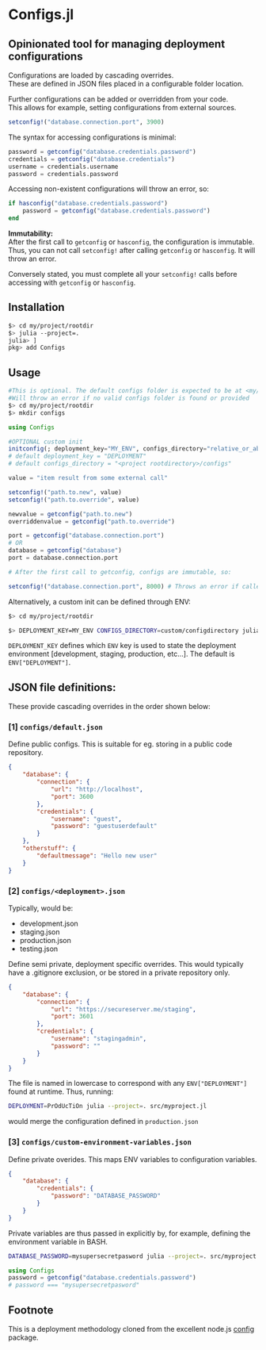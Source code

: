 # Configs.jl

## Opinionated tool for managing deployment configurations

Configurations are loaded by cascading overrides.  
These are defined in JSON files placed in a configurable folder location.

Further configurations can be added or overridden from your code.  
This allows for example, setting configurations from external sources.
```julia
setconfig!("database.connection.port", 3900)
```


The syntax for accessing configurations is minimal:
```julia
password = getconfig("database.credentials.password")
credentials = getconfig("database.credentials")
username = credentials.username
password = credentials.password
```

Accessing non-existent configurations will throw an error, so:
```julia
if hasconfig("database.credentials.password")
    password = getconfig("database.credentials.password")
end
```


**Immutability:**  
After the first call to ```getconfig``` or ```hasconfig```, the configuration is immutable. Thus, you can not call ```setconfig!``` after calling ```getconfig``` or ```hasconfig```. It will throw an error.

Conversely stated, you must complete all your ```setconfig!``` calls before accessing with ```getconfig``` or ```hasconfig```.

## Installation
```bash
$> cd my/project/rootdir
$> julia --project=.
julia> ]
pkg> add Configs
```
## Usage
```bash
#This is optional. The default configs folder is expected to be at <my/project/rootdir>/configs.
#Will throw an error if no valid configs folder is found or provided
$> cd my/project/rootdir
$> mkdir configs
```
```julia
using Configs

#OPTIONAL custom init
initconfig(; deployment_key="MY_ENV", configs_directory="relative_or_absolute/custom/configdirectory") 
# default deployment_key = "DEPLOYMENT"
# default configs_directory = "<project rootdirectory>/configs"

value = "item result from some external call"

setconfig!("path.to.new", value)
setconfig!("path.to.override", value)

newvalue = getconfig("path.to.new")
overriddenvalue = getconfig("path.to.override")

port = getconfig("database.connection.port")
# OR
database = getconfig("database")
port = database.connection.port

# After the first call to getconfig, configs are immutable, so:

setconfig!("database.connection.port", 8000) # Throws an error if called here
```
Alternatively, a custom init can be defined through ENV:
```bash
$> cd my/project/rootdir

$> DEPLOYMENT_KEY=MY_ENV CONFIGS_DIRECTORY=custom/configdirectory julia --project=. src/project.jl
```
```DEPLOYMENT_KEY``` defines which ```ENV``` key is used to state the deployment environment [development, staging, production, etc...]. The default is ```ENV["DEPLOYMENT"]```.
## JSON file definitions:

These provide cascading overrides in the order shown below: 

### [1] ```configs/default.json```
Define public configs. This is suitable for eg. storing in a public code repository.
```json
{
    "database": {
        "connection": {
            "url": "http://localhost",
            "port": 3600
        },
        "credentials": {
            "username": "guest",
            "password": "guestuserdefault"
        }
    },
    "otherstuff": {
        "defaultmessage": "Hello new user"
    }
}
```
### [2] ```configs/<deployment>.json```
Typically, would be:
- development.json
- staging.json
- production.json
- testing.json

Define semi private, deployment specific overrides. This would typically have a .gitignore exclusion, or be stored in a private repository only.


```json
{
    "database": {
        "connection": {
            "url": "https://secureserver.me/staging",
            "port": 3601
        },
        "credentials": {
            "username": "stagingadmin",
            "password": ""
        }
    }
}
```
The file is named in lowercase to correspond with any ```ENV["DEPLOYMENT"]``` found at runtime. Thus, running:
```bash
DEPLOYMENT=PrOdUcTiOn julia --project=. src/myproject.jl
```
would merge the configuration defined in ```production.json```

### [3] ```configs/custom-environment-variables.json```
Define private overides. This maps ENV variables to configuration variables.

```json
{
    "database": {
        "credentials": {
            "password": "DATABASE_PASSWORD"
        }
    }
}
```
Private variables are thus passed in explicitly by, for example, defining the environment variable in BASH.
```bash
DATABASE_PASSWORD=mysupersecretpasword julia --project=. src/myproject.jl
```
```julia
using Configs
password = getconfig("database.credentials.password")
# password === "mysupersecretpasword"
```

## Footnote
This is a deployment methodology cloned from the excellent node.js [config](https://www.npmjs.com/package/config) package.